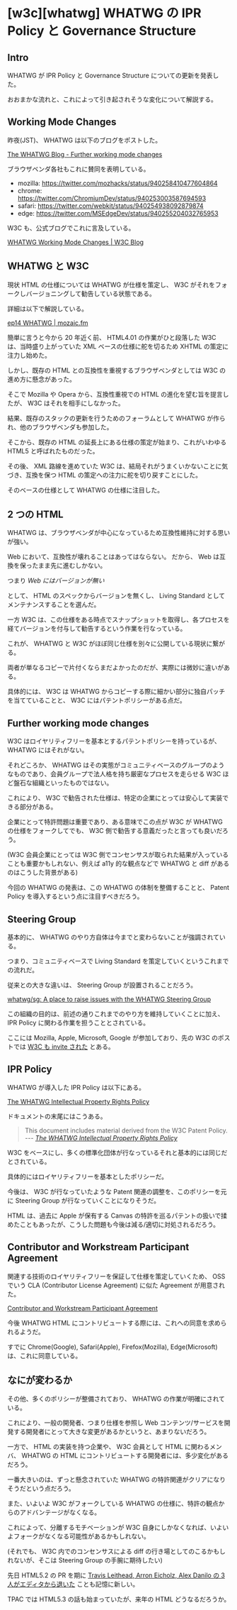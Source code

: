 # [w3c][whatwg] WHATWG の IPR Policy と Governance Structure

## Intro

WHATWG が IPR Policy と Governance Structure についての更新を発表した。

おおまかな流れと、これによって引き起されそうな変化について解説する。


## Working Mode Changes

昨夜(JST)、 WHATWG は以下のブログをポストした。

[The WHATWG Blog - Further working mode changes](https://blog.whatwg.org/working-mode-changes)

ブラウザベンダ各社もこれに賛同を表明している。

- mozilla: <https://twitter.com/mozhacks/status/940258410477604864>
- chrome:  <https://twitter.com/ChromiumDev/status/940253003587694593>
- safari:  <https://twitter.com/webkit/status/940254938092879874>
- edge:    <https://twitter.com/MSEdgeDev/status/940255204032765953>

W3C も、公式ブログでこれに言及している。

[WHATWG Working Mode Changes \| W3C Blog](https://www.w3.org/blog/2017/12/whatwg-working-mode-changes/)


## WHATWG と W3C

現状 HTML の仕様については WHATWG が仕様を策定し、 W3C がそれをフォークしバージョニングして勧告している状態である。

詳細は以下で解説している。

[ep14 WHATWG \| mozaic.fm](https://mozaic.fm/episodes/14/whatwg.html)

簡単に言うと今から 20 年近く前、 HTML4.01 の作業がひと段落した W3C は、当時盛り上がっていた XML ベースの仕様に舵を切るため XHTML の策定に注力し始めた。

しかし、既存の HTML との互換性を重視するブラウザベンダとしては W3C の進め方に懸念があった。

そこで Mozilla や Opera から、互換性重視での HTML の進化を望む旨を提言したが、 W3C はそれを相手にしなかった。

結果、既存のスタックの更新を行うためのフォーラムとして WHATWG が作られ、他のブラウザベンダも参加した。

そこから、既存の HTML の延長上にある仕様の策定が始まり、これがいわゆる HTML5 と呼ばれたものだった。

その後、 XML 路線を進めていた W3C は、結局それがうまくいかないことに気づき、互換を保つ HTML の策定への注力に舵を切り戻すことにした。

そのベースの仕様として WHATWG の仕様に注目した。


## 2 つの HTML

WHATWG は、ブラウザベンダが中心になっているため互換性維持に対する思いが強い。

Web において、互換性が壊れることはあってはならない。 だから、 Web は互換を保ったまま先に進むしかない。

つまり *Web にはバージョンが無い*

として、 HTML のスペックからバージョンを無くし、 Living Standard としてメンテナンスすることを選んだ。

一方 W3C は、この仕様をある時点でスナップショットを取得し、各プロセスを経てバージョンを付与して勧告するという作業を行なっている。

これが、 WHATWG と W3C がほぼ同じ仕様を別々に公開している現状に繋がる。

両者が単なるコピーで片付くならまだよかったのだが、実際には微妙に違いがある。

具体的には、 W3C は WHATWG からコピーする際に細かい部分に独自パッチを当てていることと、 W3C にはパテントポリシーがある点だ。


## Further working mode changes

W3C はロイヤリティフリーを基本とするパテントポリシーを持っているが、 WHATWG にはそれがない。

それどころか、 WHATWG はその実態がコミュニティベースのグループのようなものであり、会員グループで法人格を持ち厳密なプロセスを走らせる W3C ほど盤石な組織といったものではない。

これにより、 W3C で勧告された仕様は、特定の企業にとっては安心して実装できる部分がある。

企業にとって特許問題は重要であり、ある意味でこの点が W3C が WHATWG の仕様をフォークしてでも、 W3C 側で勧告する意義だったと言っても良いだろう。

(W3C 会員企業にとっては W3C 側でコンセンサスが取られた結果が入っていることも重要かもしれない、例えば a11y 的な観点などで WHATWG と diff があるのはこうした背景がある)

今回の WHATWG の発表は、この WHATWG の体制を整備することと、 Patent Policy を導入するという点に注目すべきだろう。


## Steering Group

基本的に、 WHATWG のやり方自体は今までと変わらないことが強調されている。

つまり、コミュニティベースで Living Standard を策定していくというこれまでの流れだ。

従来との大きな違いは、 Steering Group が設置されることだろう。

[whatwg/sg: A place to raise issues with the WHATWG Steering Group](https://github.com/whatwg/sg)

この組織の目的は、前述の通りこれまでのやり方を維持していくことに加え、 IPR Policy に関わる作業を担うこととされている。

ここには Mozilla, Apple, Microsoft, Google が参加しており、先の W3C のポストでは [W3C も invite された](https://www.w3.org/blog/2017/12/whatwg-working-mode-changes/) とある。


## IPR Policy

WHATWG が導入した IPR Policy は以下にある。

[The WHATWG Intellectual Property Rights Policy](https://whatwg.org/ipr-policy)

ドキュメントの末尾にはこうある。

> This document includes material derived from the W3C Patent Policy.
> --- <cite>[The WHATWG Intellectual Property Rights Policy](https://whatwg.org/ipr-policy)</cite>

W3C をベースにし、多くの標準化団体が行なっているそれと基本的には同じだとされている。

具体的にはロイヤリティフリーを基本としたポリシーだ。

今後は、 W3C が行なっていたような Patent 関連の調整を、このポリシーを元に Steering Group が行なっていくことになりそうだ。

HTML は、過去に Apple が保有する Canvas の特許を巡るパテントの扱いで揉めたこともあったが、こうした問題も今後は減る/適切に対処されるだろう。


## Contributor and Workstream Participant Agreement

関連する技術のロイヤリティフリーを保証して仕様を策定していくため、 OSS でいう CLA (Contributor License Agreement) に似た Agreement が用意された。

[Contributor and Workstream Participant Agreement](https://participate.whatwg.org/agreement)

今後 WHATWG HTML にコントリビュートする際には、これへの同意を求められるようだ。

すでに Chrome(Google), Safari(Apple), Firefox(Mozilla), Edge(Microsoft) は、これに同意している。


## なにが変わるか

その他、多くのポリシーが整備されており、 WHATWG の作業が明確にされている。

これにより、一般の開発者、つまり仕様を参照し Web コンテンツ/サービスを開発する開発者にとって大きな変更があるかというと、あまりないだろう。

一方で、 HTML の実装を持つ企業や、 W3C 会員として HTML に関わるメンバ、 WHATWG の HTML にコントリビュートする開発者には、多少変化があるだろう。

一番大きいのは、ずっと懸念されていた WHATWG の特許関連がクリアになりそうだという点だろう。

また、いよいよ W3C がフォークしている WHATWG の仕様に、特許の観点からのアドバンテージがなくなる。

これによって、分離するモチベーションが W3C 自身にしかなくなれば、いよいよフォークがなくなる可能性があるかもしれない。

(それでも、 W3C 内でのコンセンサスによる diff の行き場としてのこるかもしれないが、そこは Steering Group の手腕に期待したい)

先日 HTML5.2 の PR を期に [Travis Leithead, Arron Eicholz, Alex Danilo の 3 人がエディタから退いた](https://lists.w3.org/Archives/Public/public-html/2017Nov/0001.html) ことも記憶に新しい。

TPAC では HTML5.3 の話も始まっていたが、来年の HTML どうなるだろうか。
